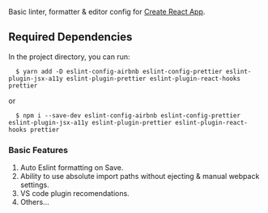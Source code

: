 Basic linter, formatter & editor config for [Create React App](https://github.com/facebook/create-react-app).

## Required Dependencies

In the project directory, you can run:

```shell
  $ yarn add -D eslint-config-airbnb eslint-config-prettier eslint-plugin-jsx-a11y eslint-plugin-prettier eslint-plugin-react-hooks prettier
```

or

```shell
  $ npm i --save-dev eslint-config-airbnb eslint-config-prettier eslint-plugin-jsx-a11y eslint-plugin-prettier eslint-plugin-react-hooks prettier
```

### Basic Features

1. Auto Eslint formatting on Save.
2. Ability to use absolute import paths without ejecting & manual webpack settings.
3. VS code plugin recomendations.
4. Others...
